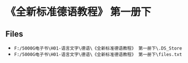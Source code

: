 # 《全新标准德语教程》 第一册下

## Files

- `F:/5000G电子书\H01-语言文字\德语\《全新标准德语教程》 第一册下\.DS_Store`
- `F:/5000G电子书\H01-语言文字\德语\《全新标准德语教程》 第一册下\files.txt`
